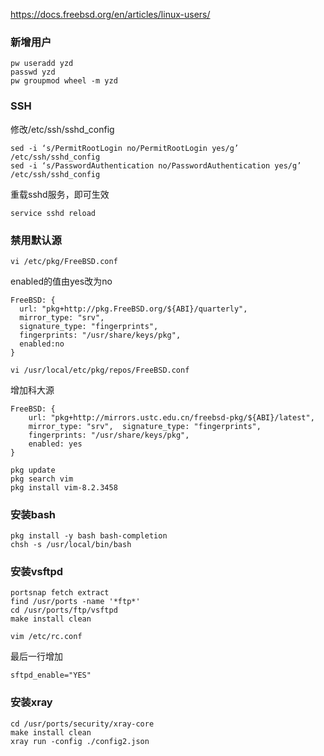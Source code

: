 https://docs.freebsd.org/en/articles/linux-users/

### 新增用户

```
pw useradd yzd
passwd yzd
pw groupmod wheel -m yzd
```

### SSH

修改/etc/ssh/sshd_config

```
sed -i ‘s/PermitRootLogin no/PermitRootLogin yes/g’ /etc/ssh/sshd_config
sed -i ‘s/PasswordAuthentication no/PasswordAuthentication yes/g’ /etc/ssh/sshd_config
```

重载sshd服务，即可生效

```
service sshd reload
```

### 禁用默认源

```
vi /etc/pkg/FreeBSD.conf  
```

enabled的值由yes改为no

```
FreeBSD: {
  url: "pkg+http://pkg.FreeBSD.org/${ABI}/quarterly",
  mirror_type: "srv",
  signature_type: "fingerprints",
  fingerprints: "/usr/share/keys/pkg",
  enabled:no
}
```

```
vi /usr/local/etc/pkg/repos/FreeBSD.conf
```

增加科大源

```
FreeBSD: {
    url: "pkg+http://mirrors.ustc.edu.cn/freebsd-pkg/${ABI}/latest",
    mirror_type: "srv",  signature_type: "fingerprints",
    fingerprints: "/usr/share/keys/pkg",
    enabled: yes
}
```

 ```
pkg update
pkg search vim
pkg install vim-8.2.3458
 ```

### 安装bash

```
pkg install -y bash bash-completion
chsh -s /usr/local/bin/bash
```


### 安装vsftpd

```
portsnap fetch extract
find /usr/ports -name '*ftp*'
cd /usr/ports/ftp/vsftpd
make install clean
```

```
vim /etc/rc.conf
```

最后一行增加

```
sftpd_enable="YES"
```

### 安装xray

```
cd /usr/ports/security/xray-core
make install clean
xray run -config ./config2.json
```

